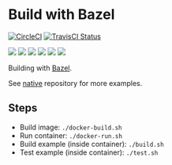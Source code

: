 # Build with Bazel

[![CircleCI](https://circleci.com/gh/Praqma/native-example-bazel.png?style=shield&circle-token=df3dc5f6efbc2a267f7805f05a5e91d2878be9fd)](https://circleci.com/gh/Praqma/native-example-bazel)
[![TravisCI Status](https://travis-ci.org/Praqma/native-example-bazel.svg?branch=master)](https://travis-ci.org/Praqma/native-example-bazel)

![](https://img.shields.io/github/stars/praqma/native-example-bazel.svg)
![](https://img.shields.io/github/forks/praqma/native-example-bazel.svg)
![](https://img.shields.io/github/watchers/praqma/native-example-bazel.svg)
![](https://img.shields.io/github/tag/praqma/native-example-bazel.svg)
![](https://img.shields.io/github/release/praqma/native-example-bazel.svg)
![](https://img.shields.io/github/issues/praqma/native-example-bazel.svg)

Building with [Bazel](https://bazel.build/).

See [native](https://github.com/Praqma/native) repository for more examples.

## Steps

* Build image: `./docker-build.sh`
* Run container: `./docker-run.sh`
* Build example (inside container): `./build.sh`
* Test example (inside container): `./test.sh`
